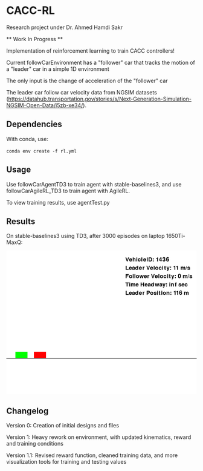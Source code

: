# CACC-RL

Research project under Dr. Ahmed Hamdi Sakr
 
** Work In Progress **

Implementation of reinforcement learning to train CACC controllers! 

Current followCarEnvironment has a "follower" car that tracks the motion of a "leader" car in a simple 1D environment 

The only input is the change of acceleration of the "follower" car

The leader car follow car velocity data from NGSIM datasets (https://datahub.transportation.gov/stories/s/Next-Generation-Simulation-NGSIM-Open-Data/i5zb-xe34/). 

## Dependencies

With conda, use: 

`conda env create -f rl.yml`

## Usage 

Use followCarAgentTD3 to train agent with stable-baselines3, and use followCarAgileRL_TD3 to train agent with AgileRL. 

To view training results, use agentTest.py 

## Results

On stable-baselines3 using TD3, after 3000 episodes on laptop 1650Ti-MaxQ: 

![followCar](trained_agent/td3_followCar_v1_AgileRL_1436/td3_followCar_v1_agileRL.gif)

## Changelog 
Version 0: Creation of initial designs and files 

Version 1: Heavy rework on environment, with updated kinematics, reward and training conditions

Version 1.1: Revised reward function, cleaned training data, and more visualization tools for training and testing values
